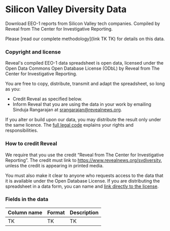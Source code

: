# Silicon Valley Diversity Data
Download EEO-1 reports from Silicon Valley tech companies. Compiled by Reveal from The Center for Investigative Reporting.

Please [read our complete methodology](link TK TK) for details on this data.

### Copyright and license
Reveal's compiled EEO-1 data spreadsheet is open data, licensed under the Open Data Commons Open Database License (ODbL) by Reveal from The Center for Investigative Reporting.

You are free to copy, distribute, transmit and adapt the spreadsheet, so long as you:

- Credit Reveal as specified below.
- Inform Reveal that you are using the data in your work by emailing Sinduja Rangarajan at srangarajan@revealnews.org.

If you alter or build upon our data, you may distribute the result only under the same licence. The [full legal code](https://opendatacommons.org/licenses/odbl/1.0/) explains your rights and responsibilities.

### How to credit Reveal

We require that you use the credit “Reveal from The Center for Investigative Reporting”. The credit must link to https://www.revealnews.org/svdiversity, unless the credit is appearing in printed media.

You must also make it clear to anyone who requests access to the data that it is available under the Open Database License. If you are distributing the spreadsheet in a data form, you can name and [link directly to the license](https://opendatacommons.org/licenses/odbl/1.0/). 

### Fields in the data

|Column name|Format|Description|
|---|---|---|
|TK|TK|TK|
